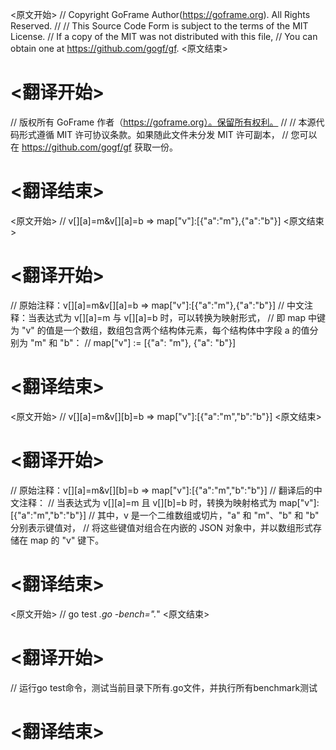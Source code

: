 
<原文开始>
// Copyright GoFrame Author(https://goframe.org). All Rights Reserved.
//
// This Source Code Form is subject to the terms of the MIT License.
// If a copy of the MIT was not distributed with this file,
// You can obtain one at https://github.com/gogf/gf.
<原文结束>

# <翻译开始>
// 版权所有 GoFrame 作者（https://goframe.org）。保留所有权利。
//
// 本源代码形式遵循 MIT 许可协议条款。如果随此文件未分发 MIT 许可副本，
// 您可以在 https://github.com/gogf/gf 获取一份。
# <翻译结束>












<原文开始>
// v[][a]=m&v[][a]=b => map["v"]:[{"a":"m"},{"a":"b"}]
<原文结束>

# <翻译开始>
// 原始注释：v[][a]=m&v[][a]=b => map["v"]:[{"a":"m"},{"a":"b"}]
// 中文注释：当表达式为 v[][a]=m 与 v[][a]=b 时，可以转换为映射形式，
// 即 map 中键为 "v" 的值是一个数组，数组包含两个结构体元素，每个结构体中字段 a 的值分别为 "m" 和 "b"：
// map["v"] := [{"a": "m"}, {"a": "b"}]
# <翻译结束>







<原文开始>
// v[][a]=m&v[][b]=b => map["v"]:[{"a":"m","b":"b"}]
<原文结束>

# <翻译开始>
// 原始注释：v[][a]=m&v[][b]=b => map["v"]:[{"a":"m","b":"b"}]
// 翻译后的中文注释：
// 当表达式为 v[][a]=m 且 v[][b]=b 时，转换为映射格式为 map["v"]:[{"a":"m","b":"b"}]
// 其中，v 是一个二维数组或切片，"a" 和 "m"、"b" 和 "b" 分别表示键值对，
// 将这些键值对组合在内嵌的 JSON 对象中，并以数组形式存储在 map 的 "v" 键下。
# <翻译结束>


<原文开始>
// go test *.go -bench=".*"
<原文结束>

# <翻译开始>
// 运行go test命令，测试当前目录下所有.go文件，并执行所有benchmark测试
# <翻译结束>


